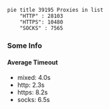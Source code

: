 
```mermaid
pie title 39195 Proxies in list
    "HTTP" : 28103
    "HTTPS": 10480
    "SOCKS" : 7565
```

### Some Info
#### Average Timeout

- mixed: 4.0s
- http: 2.3s
- https: 8.2s
- socks: 6.5s